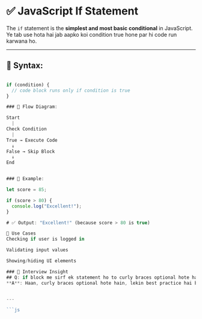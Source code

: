  # ✅ JavaScript If Statement

The `if` statement is the **simplest and most basic conditional** in JavaScript. Ye tab use hota hai jab aapko koi condition true hone par hi code run karwana ho.

---

## 🔹 Syntax:

```js

if (condition) {
  // code block runs only if condition is true
}

### 🔹 Flow Diagram:

Start
  |
Check Condition
  |
True → Execute Code
  ↓
False → Skip Block
  ↓
End


### 🔹 Example:

let score = 85;

if (score > 80) {
  console.log("Excellent!");
}

# ✅ Output: "Excellent!" (because score > 80 is true)

📌 Use Cases
Checking if user is logged in

Validating input values

Showing/hiding UI elements

### 🧠 Interview Insight
## Q: if block me sirf ek statement ho to curly braces optional hote hain?
**A**: Haan, curly braces optional hote hain, lekin best practice hai braces use karna.


---

```js